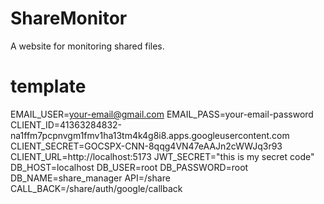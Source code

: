 # ShareMonitor
A website for monitoring shared files.

# template
EMAIL_USER=your-email@gmail.com
EMAIL_PASS=your-email-password
CLIENT_ID=41363284832-na1ffm7pcpnvgm1fmv1ha13tm4k4g8i8.apps.googleusercontent.com
CLIENT_SECRET=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
CLIENT_URL=http://localhost:5173
JWT_SECRET="this is my secret code"
DB_HOST=localhost
DB_USER=root
DB_PASSWORD=root
DB_NAME=share_manager
API=/share
CALL_BACK=/share/auth/google/callback
